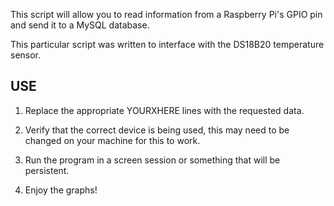 This script will allow you to read information from a Raspberry Pi's GPIO pin and send it to a MySQL database.

This particular script was written to interface with the DS18B20 temperature sensor.

USE
-------------
1. Replace the appropriate YOURXHERE lines with the requested data.

2. Verify that the correct device is being used, this may need to be changed on your machine for this to work.

3. Run the program in a screen session or something that will be persistent.

4. Enjoy the graphs!
